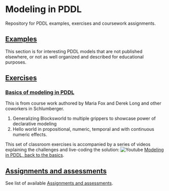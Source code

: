 # Modeling in PDDL

Repository for PDDL examples, exercises and coursework assignments.

## [Examples](/examples/README.md)

This section is for interesting PDDL models that are not published elsewhere, or not as well organized
and described for educational purposes.

## [Exercises](/exercises/README.md)

### [Basics of modeling in PDDL](/exercises/schlumberger/README.md)

This is from course work authored by Maria Fox and Derek Long and other coworkers in Schlumberger.

1. Generalizing Blocksworld to multiple grippers to showcase power of declarative modeling
2. Hello world in propositional, numeric, temporal and with continuous numeric effects.

This set of classroom exercises is accompanied by a series of videos explaining the
challenges and live-coding the solution: ![Youtube](https://www.youtube.com/s/desktop/f2388c5e/img/favicon.ico) [Modeling in PDDL, back to the basics](https://www.youtube.com/playlist?list=PL1Q0jeuU6XppS_r2Sa9fzVanpbXKqLsYS).

## [Assignments and assessments](/assignments/README.md)

See list of available [Assignments and assessments](/assignments/README.md).

